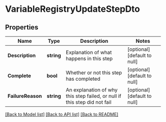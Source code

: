 # VariableRegistryUpdateStepDto

## Properties
Name | Type | Description | Notes
------------ | ------------- | ------------- | -------------
**Description** | **string** | Explanation of what happens in this step | [optional] [default to null]
**Complete** | **bool** | Whether or not this step has completed | [optional] [default to null]
**FailureReason** | **string** | An explanation of why this step failed, or null if this step did not fail | [optional] [default to null]

[[Back to Model list]](../README.md#documentation-for-models) [[Back to API list]](../README.md#documentation-for-api-endpoints) [[Back to README]](../README.md)

